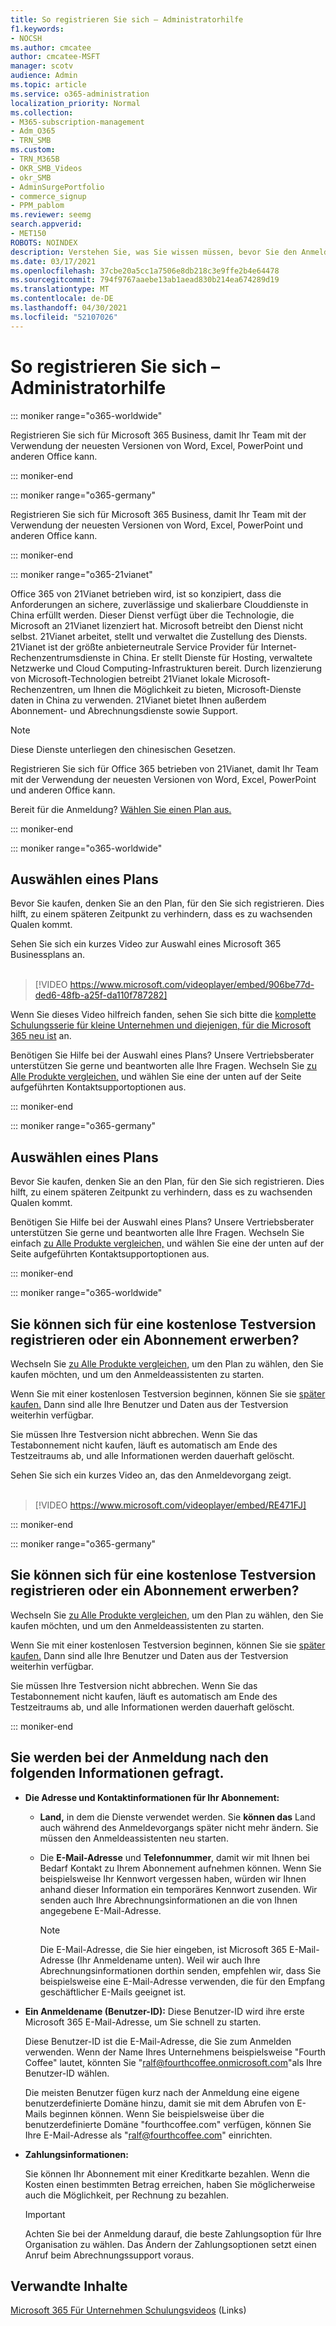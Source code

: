 ```yaml
---
title: So registrieren Sie sich – Administratorhilfe
f1.keywords:
- NOCSH
ms.author: cmcatee
author: cmcatee-MSFT
manager: scotv
audience: Admin
ms.topic: article
ms.service: o365-administration
localization_priority: Normal
ms.collection:
- M365-subscription-management
- Adm_O365
- TRN_SMB
ms.custom:
- TRN_M365B
- OKR_SMB_Videos
- okr_SMB
- AdminSurgePortfolio
- commerce_signup
- PPM_pablom
ms.reviewer: seemg
search.appverid:
- MET150
ROBOTS: NOINDEX
description: Verstehen Sie, was Sie wissen müssen, bevor Sie den Anmeldevorgang für Office 365.
ms.date: 03/17/2021
ms.openlocfilehash: 37cbe20a5cc1a7506e8db218c3e9ffe2b4e64478
ms.sourcegitcommit: 794f9767aaebe13ab1aead830b214ea674289d19
ms.translationtype: MT
ms.contentlocale: de-DE
ms.lasthandoff: 04/30/2021
ms.locfileid: "52107026"
---
```

# <a name="how-to-sign-up---admin-help"></a>So registrieren Sie sich – Administratorhilfe

::: moniker range="o365-worldwide"

Registrieren Sie sich für Microsoft 365 Business, damit Ihr Team mit der Verwendung der neuesten Versionen von Word, Excel, PowerPoint und anderen Office kann.
  
::: moniker-end

::: moniker range="o365-germany"

Registrieren Sie sich für Microsoft 365 Business, damit Ihr Team mit der Verwendung der neuesten Versionen von Word, Excel, PowerPoint und anderen Office kann.
  
::: moniker-end

::: moniker range="o365-21vianet"

Office 365 von 21Vianet betrieben wird, ist so konzipiert, dass die Anforderungen an sichere, zuverlässige und skalierbare Clouddienste in China erfüllt werden. Dieser Dienst verfügt über die Technologie, die Microsoft an 21Vianet lizenziert hat. Microsoft betreibt den Dienst nicht selbst. 21Vianet arbeitet, stellt und verwaltet die Zustellung des Diensts. 21Vianet ist der größte anbieterneutrale Service Provider für Internet-Rechenzentrumsdienste in China. Er stellt Dienste für Hosting, verwaltete Netzwerke und Cloud Computing-Infrastrukturen bereit. Durch lizenzierung von Microsoft-Technologien betreibt 21Vianet lokale Microsoft-Rechenzentren, um Ihnen die Möglichkeit zu bieten, Microsoft-Dienste daten in China zu verwenden. 21Vianet bietet Ihnen außerdem Abonnement- und Abrechnungsdienste sowie Support.
  
> [!NOTE]
> Diese Dienste unterliegen den chinesischen Gesetzen.
  
Registrieren Sie sich für Office 365 betrieben von 21Vianet, damit Ihr Team mit der Verwendung der neuesten Versionen von Word, Excel, PowerPoint und anderen Office kann.
  
Bereit für die Anmeldung? [Wählen Sie einen Plan aus.](https://products.office.com/zh-cn/business/compare-office-365-for-business-plans)
  
::: moniker-end

::: moniker range="o365-worldwide"
## <a name="choose-a-plan"></a>Auswählen eines Plans

Bevor Sie kaufen, denken Sie an den Plan, für den Sie sich registrieren. Dies hilft, zu einem späteren Zeitpunkt zu verhindern, dass es zu wachsenden Qualen kommt.

Sehen Sie sich ein kurzes Video zur Auswahl eines Microsoft 365 Businessplans an.<br><br>

> [!VIDEO https://www.microsoft.com/videoplayer/embed/906be77d-ded6-48fb-a25f-da110f787282]

Wenn Sie dieses Video hilfreich fanden, sehen Sie sich bitte die [komplette Schulungsserie für kleine Unternehmen und diejenigen, für die Microsoft 365 neu ist](../../business-video/index.yml) an.

Benötigen Sie Hilfe bei der Auswahl eines Plans? Unsere Vertriebsberater unterstützen Sie gerne und beantworten alle Ihre Fragen. Wechseln Sie [zu Alle Produkte vergleichen,](https://products.office.com/compare-all-microsoft-office-products?tab=2) und wählen Sie eine der unten auf der Seite aufgeführten Kontaktsupportoptionen aus.
  
::: moniker-end

::: moniker range="o365-germany"
## <a name="choose-a-plan"></a>Auswählen eines Plans

Bevor Sie kaufen, denken Sie an den Plan, für den Sie sich registrieren. Dies hilft, zu einem späteren Zeitpunkt zu verhindern, dass es zu wachsenden Qualen kommt.
  
Benötigen Sie Hilfe bei der Auswahl eines Plans? Unsere Vertriebsberater unterstützen Sie gerne und beantworten alle Ihre Fragen. Wechseln Sie einfach [zu Alle Produkte vergleichen,](https://products.office.com/compare-all-microsoft-office-products?tab=2) und wählen Sie eine der unten auf der Seite aufgeführten Kontaktsupportoptionen aus. 
  
::: moniker-end

::: moniker range="o365-worldwide"
## <a name="ready-to-sign-up-for-a-free-trial-or-buy-a-subscription"></a>Sie können sich für eine kostenlose Testversion registrieren oder ein Abonnement erwerben?

Wechseln Sie [zu Alle Produkte vergleichen,](https://products.office.com/compare-all-microsoft-office-products?tab=2) um den Plan zu wählen, den Sie kaufen möchten, und um den Anmeldeassistenten zu starten. 
  
Wenn Sie mit einer kostenlosen Testversion beginnen, können Sie sie [später kaufen.](../../commerce/try-or-buy-microsoft-365.md) Dann sind alle Ihre Benutzer und Daten aus der Testversion weiterhin verfügbar.
  
Sie müssen Ihre Testversion nicht abbrechen. Wenn Sie das Testabonnement nicht kaufen, läuft es automatisch am Ende des Testzeitraums ab, und alle Informationen werden dauerhaft gelöscht.

Sehen Sie sich ein kurzes Video an, das den Anmeldevorgang zeigt.<br><br>

> [!VIDEO https://www.microsoft.com/videoplayer/embed/RE471FJ]

::: moniker-end

::: moniker range="o365-germany"
## <a name="ready-to-sign-up-for-a-free-trial-or-buy-a-subscription"></a>Sie können sich für eine kostenlose Testversion registrieren oder ein Abonnement erwerben?

Wechseln Sie [zu Alle Produkte vergleichen,](https://products.office.com/compare-all-microsoft-office-products?tab=2) um den Plan zu wählen, den Sie kaufen möchten, und um den Anmeldeassistenten zu starten. 
  
Wenn Sie mit einer kostenlosen Testversion beginnen, können Sie sie [später kaufen.](../../commerce/try-or-buy-microsoft-365.md) Dann sind alle Ihre Benutzer und Daten aus der Testversion weiterhin verfügbar.
  
Sie müssen Ihre Testversion nicht abbrechen. Wenn Sie das Testabonnement nicht kaufen, läuft es automatisch am Ende des Testzeitraums ab, und alle Informationen werden dauerhaft gelöscht.
  
::: moniker-end

## <a name="youll-be-asked-for-the-following-information-when-you-sign-up"></a>Sie werden bei der Anmeldung nach den folgenden Informationen gefragt.

- **Die Adresse und Kontaktinformationen für Ihr Abonnement:**

  - **Land,** in dem die Dienste verwendet werden. Sie **können das** Land auch während des Anmeldevorgangs später nicht mehr ändern. Sie müssen den Anmeldeassistenten neu starten.

  - Die **E-Mail-Adresse** und **Telefonnummer**, damit wir mit Ihnen bei Bedarf Kontakt zu Ihrem Abonnement aufnehmen können. Wenn Sie beispielsweise Ihr Kennwort vergessen haben, würden wir Ihnen anhand dieser Information ein temporäres Kennwort zusenden. Wir senden auch Ihre Abrechnungsinformationen an die von Ihnen angegebene E-Mail-Adresse.

    > [!NOTE]
    > Die E-Mail-Adresse, die Sie hier eingeben, ist Microsoft 365 E-Mail-Adresse (Ihr Anmeldename unten). Weil wir auch Ihre Abrechnungsinformationen dorthin senden, empfehlen wir, dass Sie beispielsweise eine E-Mail-Adresse verwenden, die für den Empfang geschäftlicher E-Mails geeignet ist.
  
- **Ein Anmeldename (Benutzer-ID):** Diese Benutzer-ID wird ihre erste Microsoft 365 E-Mail-Adresse, um Sie schnell zu starten.

    Diese Benutzer-ID ist die E-Mail-Adresse, die Sie zum Anmelden verwenden. Wenn der Name Ihres Unternehmens beispielsweise "Fourth Coffee" lautet, könnten Sie "ralf@fourthcoffee.onmicrosoft.com"als Ihre Benutzer-ID wählen.

    Die meisten Benutzer fügen kurz nach der Anmeldung eine eigene benutzerdefinierte Domäne hinzu, damit sie mit dem Abrufen von E-Mails beginnen können. Wenn Sie beispielsweise über die benutzerdefinierte Domäne "fourthcoffee.com" verfügen, können Sie Ihre E-Mail-Adresse als "ralf@fourthcoffee.com" einrichten.

- **Zahlungsinformationen:**

    Sie können Ihr Abonnement mit einer Kreditkarte bezahlen. Wenn die Kosten einen bestimmten Betrag erreichen, haben Sie möglicherweise auch die Möglichkeit, per Rechnung zu bezahlen.

    > [!IMPORTANT]
    >  Achten Sie bei der Anmeldung darauf, die beste Zahlungsoption für Ihre Organisation zu wählen. Das Ändern der Zahlungsoptionen setzt einen Anruf beim Abrechnungssupport voraus.

## <a name="related-content"></a>Verwandte Inhalte

[Microsoft 365 Für Unternehmen Schulungsvideos](../../business-video/index.yml) (Links)